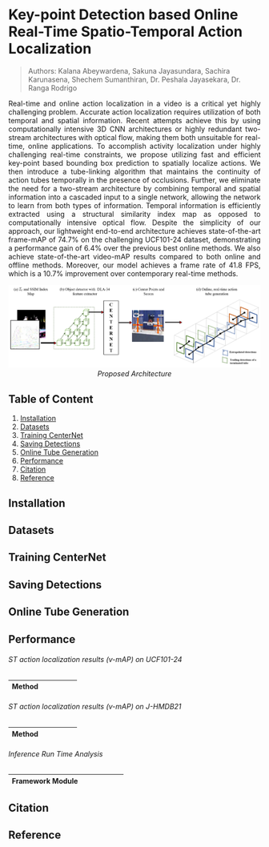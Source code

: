 # Key-point Detection based Online Real-Time Spatio-Temporal Action Localization
> Authors: Kalana Abeywardena, Sakuna Jayasundara, Sachira Karunasena, Shechem Sumanthiran, Dr. Peshala Jayasekara, Dr. Ranga Rodrigo

<p align='justify'>
Real-time and online action localization in a video is a critical yet highly challenging problem. Accurate action localization requires utilization of both temporal and spatial information. Recent attempts achieve this by using computationally intensive 3D CNN architectures or highly redundant two-stream architectures with optical flow, making them both unsuitable for real-time, online applications. To accomplish activity localization under highly challenging real-time constraints, we propose utilizing fast and efficient key-point based bounding box prediction to spatially localize actions. We then introduce a tube-linking algorithm that maintains the continuity of action tubes temporally in the presence of occlusions. Further, we eliminate the need for a two-stream architecture by combining temporal and spatial information into a cascaded input to a single network, allowing the network to learn from both types of information. Temporal information is efficiently extracted using a structural similarity index map as opposed to computationally intensive optical flow. Despite the simplicity of our approach, our lightweight end-to-end architecture achieves state-of-the-art frame-mAP of 74.7% on the challenging UCF101-24 dataset, demonstrating a performance gain of 6.4% over the previous best online methods. We also achieve state-of-the-art video-mAP results compared to
both online and offline methods. Moreover, our model achieves a frame rate of 41.8 FPS, which is a 10.7% improvement over contemporary real-time methods.
</p>

<p align="center">
  <img src="figures/NewArchitecture.png">
  <em>Proposed Architecture</em>
</p>

## Table of Content
  1. [Installation](#installation)
  2. [Datasets](#datasets)
  3. [Training CenterNet](#centernet)
  3. [Saving Detections](#detections)
  4. [Online Tube Generation](#tubegeneration)
  5. [Performance](#performance)
  6. [Citation](#citation)
  7. [Reference](#reference)

## Installation

## Datasets

## Training CenterNet

## Saving Detections

## Online Tube Generation

## Performance

###### ST action localization results (v-mAP) on UCF101-24
|  Method            |              |          |            |                |                |
| :----------------: |:------------:| :-------:| :--------: | :------------: | :------------: |


###### ST action localization results (v-mAP) on J-HMDB21
|  Method            |              |          |            |                |                |
| :----------------: |:------------:| :-------:| :--------: | :------------: | :------------: |

###### Inference Run Time Analysis
|  Framework Module  |              |          |            |                |                |                | 
| :----------------: |:------------:| :-------:| :--------: | :------------: | :------------: | :------------: |

## Citation

## Reference
